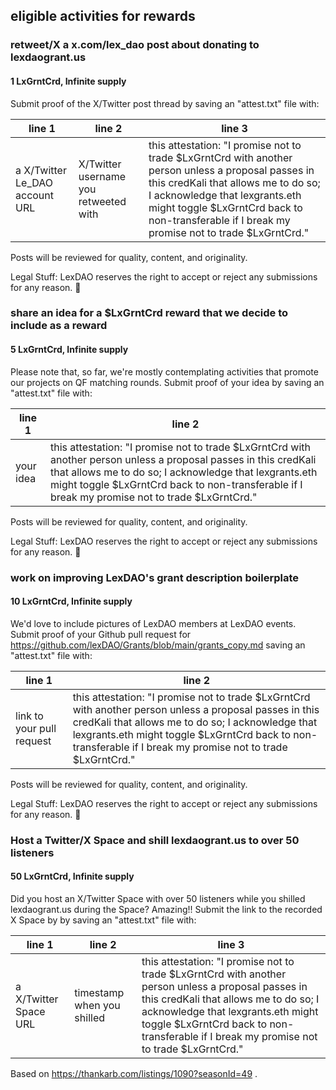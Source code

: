## eligible activities for rewards

### retweet/X a x.com/lex_dao post about donating to lexdaogrant.us

#### 1 LxGrntCrd, Infinite supply

Submit proof of the X/Twitter post thread by saving an "attest.txt" file with:

| line 1 | line 2 | line 3 |
| -------- | -------- |-------- |
| a X/Twitter Le_DAO account URL     | X/Twitter username you retweeted with | this attestation: "I promise not to trade $LxGrntCrd with another person unless a proposal passes in this credKali that allows me to do so; I acknowledge that lexgrants.eth might toggle $LxGrntCrd back to non-transferable if I break my promise not to trade $LxGrntCrd."     |

Posts will be reviewed for quality, content, and originality. 

Legal Stuff: LexDAO reserves the right to accept or reject any submissions for any reason. 👀

### share an idea for a $LxGrntCrd reward that we decide to include as a reward

#### 5 LxGrntCrd, Infinite supply

Please note that, so far, we're mostly contemplating activities that promote our projects on QF matching rounds. Submit proof of your idea by saving an "attest.txt" file with:

| line 1 | line 2 |
| -------- | -------- |
| your idea     |  this attestation: "I promise not to trade $LxGrntCrd with another person unless a proposal passes in this credKali that allows me to do so; I acknowledge that lexgrants.eth might toggle $LxGrntCrd back to non-transferable if I break my promise not to trade $LxGrntCrd."     |

Posts will be reviewed for quality, content, and originality. 

Legal Stuff: LexDAO reserves the right to accept or reject any submissions for any reason. 👀

### work on improving LexDAO's grant description boilerplate

#### 10 LxGrntCrd, Infinite supply

We'd love to include pictures of LexDAO members at LexDAO events. Submit proof of your Github pull request for https://github.com/lexDAO/Grants/blob/main/grants_copy.md saving an "attest.txt" file with:

| line 1 | line 2 |
| -------- | -------- |
| link to your pull request     |  this attestation: "I promise not to trade $LxGrntCrd with another person unless a proposal passes in this credKali that allows me to do so; I acknowledge that lexgrants.eth might toggle $LxGrntCrd back to non-transferable if I break my promise not to trade $LxGrntCrd."     |

Posts will be reviewed for quality, content, and originality. 

Legal Stuff: LexDAO reserves the right to accept or reject any submissions for any reason. 👀

### Host a Twitter/X Space and shill lexdaogrant.us to over 50 listeners

#### 50 LxGrntCrd, Infinite supply

Did you host an X/Twitter Space with over 50 listeners while you shilled lexdaogrant.us during the Space? Amazing!! Submit the link to the recorded X Space by by saving an "attest.txt" file with:

| line 1 | line 2 | line 3 |
| -------- | -------- | -------- |
| a X/Twitter Space URL     | timestamp when you shilled  | this attestation: "I promise not to trade $LxGrntCrd with another person unless a proposal passes in this credKali that allows me to do so; I acknowledge that lexgrants.eth might toggle $LxGrntCrd back to non-transferable if I break my promise not to trade $LxGrntCrd."     |

Based on https://thankarb.com/listings/1090?seasonId=49 .
